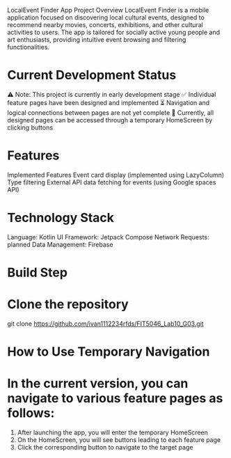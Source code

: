 LocalEvent Finder App
Project Overview
LocalEvent Finder is a mobile application focused on discovering local cultural events, 
designed to recommend nearby movies, concerts, exhibitions, and other cultural activities to users. 
The app is tailored for socially active young people and art enthusiasts, providing intuitive event browsing and filtering functionalities.

# Current Development Status
⚠️ Note: This project is currently in early development stage
✅ Individual feature pages have been designed and implemented
⏳ Navigation and logical connections between pages are not yet complete
🔄 Currently, all designed pages can be accessed through a temporary HomeScreen by clicking buttons

# Features
Implemented Features
Event card display (implemented using LazyColumn)
Type filtering 
External API data fetching for events (using Google spaces API)

# Technology Stack
Language: Kotlin
UI Framework: Jetpack Compose
Network Requests: planned
Data Management: Firebase

# Build Step
# Clone the repository
git clone https://github.com/ivan1112234rfds/FIT5046_Lab10_G03.git


# How to Use Temporary Navigation
# In the current version, you can navigate to various feature pages as follows:

1. After launching the app, you will enter the temporary HomeScreen
2. On the HomeScreen, you will see buttons leading to each feature page
3. Click the corresponding button to navigate to the target page
